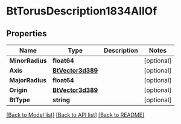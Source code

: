 # BtTorusDescription1834AllOf

## Properties

Name | Type | Description | Notes
------------ | ------------- | ------------- | -------------
**MinorRadius** | **float64** |  | [optional] 
**Axis** | [**BtVector3d389**](BTVector3d-389.md) |  | [optional] 
**MajorRadius** | **float64** |  | [optional] 
**Origin** | [**BtVector3d389**](BTVector3d-389.md) |  | [optional] 
**BtType** | **string** |  | [optional] 

[[Back to Model list]](../README.md#documentation-for-models) [[Back to API list]](../README.md#documentation-for-api-endpoints) [[Back to README]](../README.md)


